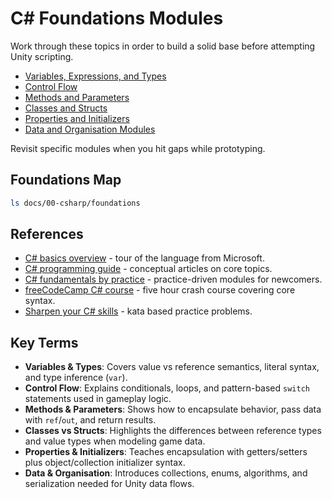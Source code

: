 # C# Foundations Modules

Work through these topics in order to build a solid base before attempting Unity scripting.

- [Variables, Expressions, and Types](variables-expressions-types.md)
- [Control Flow](control-flow.md)
- [Methods and Parameters](methods-and-parameters.md)
- [Classes and Structs](classes-and-structs.md)
- [Properties and Initializers](properties-and-initializers.md)
- [Data and Organisation Modules](data-and-organisation/README.md)

Revisit specific modules when you hit gaps while prototyping.

## Foundations Map
```bash
ls docs/00-csharp/foundations
```








## References
- [C# basics overview](https://learn.microsoft.com/en-us/dotnet/csharp/tour-of-csharp/) - tour of the language from Microsoft.
- [C# programming guide](https://learn.microsoft.com/en-us/dotnet/csharp/programming-guide/) - conceptual articles on core topics.
- [C# fundamentals by practice](https://learn.microsoft.com/en-us/training/paths/csharp-fundamentals/) - practice-driven modules for newcomers.
- [freeCodeCamp C# course](https://www.youtube.com/watch?v=GhQdlIFylQ8) - five hour crash course covering core syntax.
- [Sharpen your C# skills](https://sharpen.rocks/) - kata based practice problems.
## Key Terms
- **Variables & Types**: Covers value vs reference semantics, literal syntax, and type inference (`var`).
- **Control Flow**: Explains conditionals, loops, and pattern-based `switch` statements used in gameplay logic.
- **Methods & Parameters**: Shows how to encapsulate behavior, pass data with `ref`/`out`, and return results.
- **Classes vs Structs**: Highlights the differences between reference types and value types when modeling game data.
- **Properties & Initializers**: Teaches encapsulation with getters/setters plus object/collection initializer syntax.
- **Data & Organisation**: Introduces collections, enums, algorithms, and serialization needed for Unity data flows.
